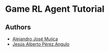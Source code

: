 # Game RL Agent Tutorial

## Authors
- [Alejandro José Mujica](https://www.linkedin.com/in/r3mmurd/)
- [Jesús Alberto Pérez Angulo](https://www.linkedin.com/in/jes%C3%BAs-p%C3%A9rez-592643135/)
